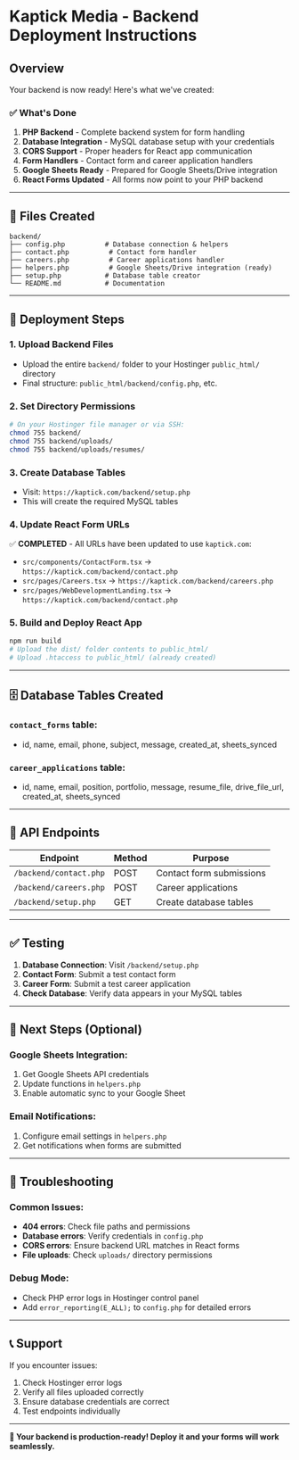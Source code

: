 # Kaptick Media - Backend Deployment Instructions

## Overview
Your backend is now ready! Here's what we've created:

### ✅ **What's Done**
1. **PHP Backend** - Complete backend system for form handling
2. **Database Integration** - MySQL database setup with your credentials
3. **CORS Support** - Proper headers for React app communication
4. **Form Handlers** - Contact form and career application handlers
5. **Google Sheets Ready** - Prepared for Google Sheets/Drive integration
6. **React Forms Updated** - All forms now point to your PHP backend

---

## 📁 **Files Created**
```
backend/
├── config.php          # Database connection & helpers
├── contact.php          # Contact form handler
├── careers.php          # Career applications handler  
├── helpers.php          # Google Sheets/Drive integration (ready)
├── setup.php           # Database table creator
└── README.md           # Documentation
```

---

## 🚀 **Deployment Steps**

### 1. **Upload Backend Files**
- Upload the entire `backend/` folder to your Hostinger `public_html/` directory
- Final structure: `public_html/backend/config.php`, etc.

### 2. **Set Directory Permissions**
```bash
# On your Hostinger file manager or via SSH:
chmod 755 backend/
chmod 755 backend/uploads/
chmod 755 backend/uploads/resumes/
```

### 3. **Create Database Tables**
- Visit: `https://kaptick.com/backend/setup.php`
- This will create the required MySQL tables

### 4. **Update React Form URLs**
✅ **COMPLETED** - All URLs have been updated to use `kaptick.com`:
- `src/components/ContactForm.tsx` → `https://kaptick.com/backend/contact.php`
- `src/pages/Careers.tsx` → `https://kaptick.com/backend/careers.php`
- `src/pages/WebDevelopmentLanding.tsx` → `https://kaptick.com/backend/contact.php`

### 5. **Build and Deploy React App**
```bash
npm run build
# Upload the dist/ folder contents to public_html/
# Upload .htaccess to public_html/ (already created)
```

---

## 🗄️ **Database Tables Created**

### `contact_forms` table:
- id, name, email, phone, subject, message, created_at, sheets_synced

### `career_applications` table:  
- id, name, email, position, portfolio, message, resume_file, drive_file_url, created_at, sheets_synced

---

## 🔗 **API Endpoints**

| Endpoint | Method | Purpose |
|----------|--------|---------|
| `/backend/contact.php` | POST | Contact form submissions |
| `/backend/careers.php` | POST | Career applications |
| `/backend/setup.php` | GET | Create database tables |

---

## ✅ **Testing**

1. **Database Connection**: Visit `/backend/setup.php`
2. **Contact Form**: Submit a test contact form
3. **Career Form**: Submit a test career application
4. **Check Database**: Verify data appears in your MySQL tables

---

## 🔮 **Next Steps (Optional)**

### Google Sheets Integration:
1. Get Google Sheets API credentials
2. Update functions in `helpers.php`
3. Enable automatic sync to your Google Sheet

### Email Notifications:
1. Configure email settings in `helpers.php`
2. Get notifications when forms are submitted

---

## 🐛 **Troubleshooting**

### Common Issues:
- **404 errors**: Check file paths and permissions
- **Database errors**: Verify credentials in `config.php`
- **CORS errors**: Ensure backend URL matches in React forms
- **File uploads**: Check `uploads/` directory permissions

### Debug Mode:
- Check PHP error logs in Hostinger control panel
- Add `error_reporting(E_ALL);` to `config.php` for detailed errors

---

## 📞 **Support**

If you encounter issues:
1. Check Hostinger error logs
2. Verify all files uploaded correctly
3. Ensure database credentials are correct
4. Test endpoints individually

---

**🎉 Your backend is production-ready! Deploy it and your forms will work seamlessly.**
